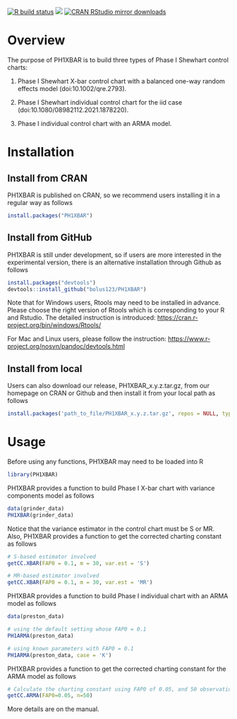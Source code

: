 [![R build
status](https://github.com/bolus123/PH1XBAR/workflows/R-CMD-check/badge.svg)](https://github.com/bolus123/PH1XBAR/actions)
[![](https://www.r-pkg.org/badges/version/PH1XBAR)](https://www.r-pkg.org/pkg/PH1XBAR)
[![CRAN RStudio mirror
downloads](https://cranlogs.r-pkg.org/badges/PH1XBAR)](https://www.r-pkg.org/pkg/PH1XBAR)

# Overview
The purpose of PH1XBAR is to build three types of Phase I Shewhart control charts:  
1. Phase I Shewhart X-bar control chart with a balanced one-way random effects model (doi:10.1002/qre.2793). 

2. Phase I Shewhart individual control chart for the iid case (doi:10.1080/08982112.2021.1878220). 

3. Phase I individual control chart with an ARMA model.  

# Installation

## Install from CRAN

PH1XBAR is published on CRAN, so we recommend users installing it in a regular way as follows

``` r
install.packages("PH1XBAR")
```

## Install from GitHub

PH1XBAR is still under development, so if users are more interested in the experimental version, there is an alternative installation through Github as follows

``` r
install.packages("devtools")
devtools::install_github("bolus123/PH1XBAR")
```

Note that for Windows users,  Rtools may need to be installed in advance.  Please choose the right version of Rtools which is corresponding to your R and Rstudio.  The detailed instruction is introduced: https://cran.r-project.org/bin/windows/Rtools/

For Mac and Linux users, please follow the instruction: https://www.r-project.org/nosvn/pandoc/devtools.html

## Install from local

Users can also download our release, PH1XBAR_x.y.z.tar.gz, from our homepage on CRAN or Github and then install it from your local path as follows
``` r
install.packages('path_to_file/PH1XBAR_x.y.z.tar.gz', repos = NULL, type="source")
```

# Usage

Before using any functions, PH1XBAR may need to be loaded into R

``` r
library(PH1XBAR)
```

PH1XBAR provides a function to build Phase I X-bar chart with variance components model as follows

``` r
data(grinder_data)
PH1XBAR(grinder_data)
```

Notice that the variance estimator in the control chart must be S or MR. Also, PH1XBAR provides a function to get the corrected charting constant as follows

``` r
# S-based estimator involved
getCC.XBAR(FAP0 = 0.1, m = 30, var.est = 'S')

# MR-based estimator involved
getCC.XBAR(FAP0 = 0.1, m = 30, var.est = 'MR')
```


PH1XBAR provides a function to build Phase I individual chart with an ARMA model as follows

``` r
data(preston_data)

# using the default setting whose FAP0 = 0.1
PH1ARMA(preston_data)

# using known parameters with FAP0 = 0.1
PH1ARMA(preston_data, case = 'K')
```

PH1XBAR provides a function to get the corrected charting constant for the ARMA model as follows

``` r
# Calculate the charting constant using FAP0 of 0.05, and 50 observations
getCC.ARMA(FAP0=0.05, n=50)
```

More details are on the manual.
